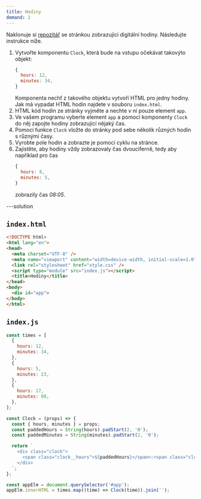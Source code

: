 ```yaml
---
title: Hodiny
demand: 2
---
```


Naklonuje si [repozitář](https://github.com/Czechitas-podklady-WEB/hodiny-zadani) se stránkou zobrazující digitální hodiny. Následujte instrukce níže.

1. Vytvořte komponentu `Clock`, která bude na vstupu očekávat takovýto objekt:
   ```js
   {
     hours: 12,
     minutes: 34,
   }
   ```
   Komponenta nechť z takového objektu vytvoří HTML pro jedny hodiny. Jak má vypadat HTML hodin najdete v souboru `index.html`.
1. HTML kód hodin ze stránky vyjměte a nechte v ní pouze element `app`.
1. Ve vašem programu vyberte element `app` a pomocí komponenty `Clock` do něj zapojte hodiny zobrazující nějaký čas.
1. Pomocí funkce `Clock` vložte do stránky pod sebe několik různých hodin s různými časy.
1. Vyrobte pole hodin a zobrazte je pomocí cyklu na stránce.
1. Zajistěte, aby hodiny vždy zobrazovaly čas dvouciferně, tedy aby například pro čas
   ```js
   {
     hours: 8,
     minutes: 5,
   }
   ```
   zobrazily čas _08:05_.

---solution

## `index.html`

```html
<!DOCTYPE html>
<html lang="en">
<head>
  <meta charset="UTF-8" />
  <meta name="viewport" content="width=device-width, initial-scale=1.0" />
  <link rel="stylesheet" href="style.css" />
  <script type="module" src="index.js"></script>
  <title>Hodiny</title>
</head>
<body>
  <div id="app">
</body>
</html>
```

## `index.js`

```js
const times = [
  {
    hours: 12,
    minutes: 34,
  },
  {
    hours: 5,
    minutes: 23,
  },
  {
    hours: 17,
    minutes: 08,
  },
];

const Clock = (props) => {
  const { hours, minutes } = props;
  const paddedHours = String(hours).padStart(2, '0');
  const paddedMinutes = String(minutes).padStart(2, '0');

  return `
    <div class="clock">
      <span class="clock__hours">${paddedHours}</span>:<span class="clock__minutes">${paddedMinutes}</span>
    </div>
  `;
};

const appElm = document.querySelector('#app');
appElm.innerHTML = times.map((time) => Clock(time)).join('');
```
